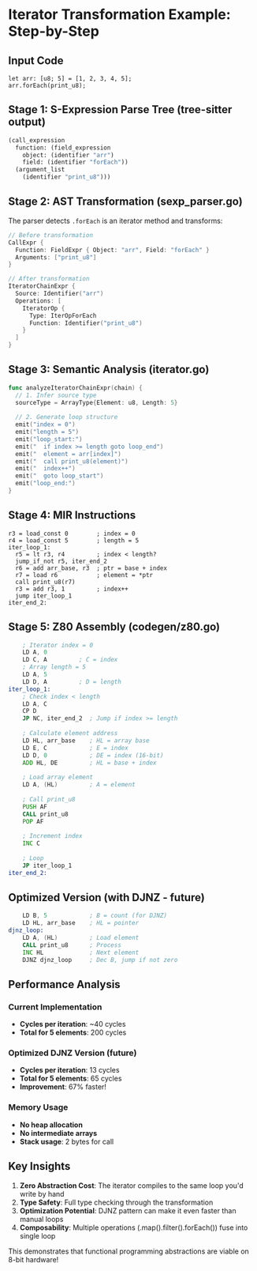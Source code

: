 # Iterator Transformation Example: Step-by-Step

## Input Code
```minz
let arr: [u8; 5] = [1, 2, 3, 4, 5];
arr.forEach(print_u8);
```

## Stage 1: S-Expression Parse Tree (tree-sitter output)
```lisp
(call_expression
  function: (field_expression
    object: (identifier "arr")
    field: (identifier "forEach"))
  (argument_list
    (identifier "print_u8")))
```

## Stage 2: AST Transformation (sexp_parser.go)
The parser detects `.forEach` is an iterator method and transforms:
```go
// Before transformation
CallExpr {
  Function: FieldExpr { Object: "arr", Field: "forEach" }
  Arguments: ["print_u8"]
}

// After transformation
IteratorChainExpr {
  Source: Identifier("arr")
  Operations: [
    IteratorOp {
      Type: IterOpForEach
      Function: Identifier("print_u8")
    }
  ]
}
```

## Stage 3: Semantic Analysis (iterator.go)
```go
func analyzeIteratorChainExpr(chain) {
  // 1. Infer source type
  sourceType = ArrayType{Element: u8, Length: 5}
  
  // 2. Generate loop structure
  emit("index = 0")
  emit("length = 5")
  emit("loop_start:")
  emit("  if index >= length goto loop_end")
  emit("  element = arr[index]")
  emit("  call print_u8(element)")
  emit("  index++")
  emit("  goto loop_start")
  emit("loop_end:")
}
```

## Stage 4: MIR Instructions
```
r3 = load_const 0        ; index = 0
r4 = load_const 5        ; length = 5
iter_loop_1:
  r5 = lt r3, r4         ; index < length?
  jump_if_not r5, iter_end_2
  r6 = add arr_base, r3  ; ptr = base + index
  r7 = load r6           ; element = *ptr
  call print_u8(r7)
  r3 = add r3, 1         ; index++
  jump iter_loop_1
iter_end_2:
```

## Stage 5: Z80 Assembly (codegen/z80.go)
```asm
    ; Iterator index = 0
    LD A, 0
    LD C, A         ; C = index
    ; Array length = 5
    LD A, 5
    LD D, A         ; D = length
iter_loop_1:
    ; Check index < length
    LD A, C
    CP D
    JP NC, iter_end_2  ; Jump if index >= length
    
    ; Calculate element address
    LD HL, arr_base    ; HL = array base
    LD E, C            ; E = index
    LD D, 0            ; DE = index (16-bit)
    ADD HL, DE         ; HL = base + index
    
    ; Load array element
    LD A, (HL)         ; A = element
    
    ; Call print_u8
    PUSH AF
    CALL print_u8
    POP AF
    
    ; Increment index
    INC C
    
    ; Loop
    JP iter_loop_1
iter_end_2:
```

## Optimized Version (with DJNZ - future)
```asm
    LD B, 5            ; B = count (for DJNZ)
    LD HL, arr_base    ; HL = pointer
djnz_loop:
    LD A, (HL)         ; Load element
    CALL print_u8      ; Process
    INC HL             ; Next element
    DJNZ djnz_loop     ; Dec B, jump if not zero
```

## Performance Analysis

### Current Implementation
- **Cycles per iteration**: ~40 cycles
- **Total for 5 elements**: 200 cycles

### Optimized DJNZ Version (future)
- **Cycles per iteration**: 13 cycles
- **Total for 5 elements**: 65 cycles
- **Improvement**: 67% faster!

### Memory Usage
- **No heap allocation**
- **No intermediate arrays**
- **Stack usage**: 2 bytes for call

## Key Insights

1. **Zero Abstraction Cost**: The iterator compiles to the same loop you'd write by hand
2. **Type Safety**: Full type checking through the transformation
3. **Optimization Potential**: DJNZ pattern can make it even faster than manual loops
4. **Composability**: Multiple operations (.map().filter().forEach()) fuse into single loop

This demonstrates that functional programming abstractions are viable on 8-bit hardware!